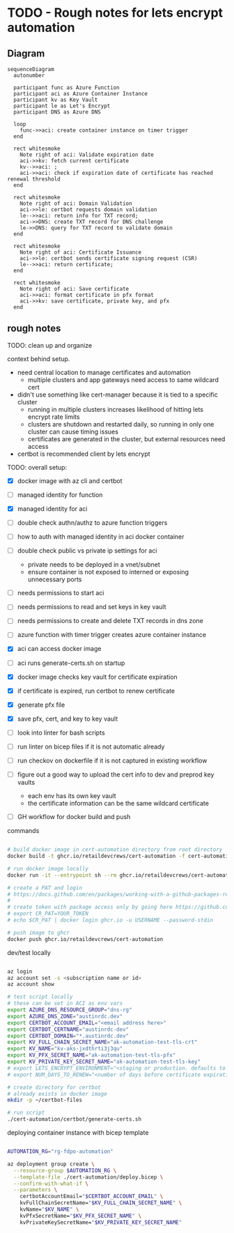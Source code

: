 # TODO - Rough notes for lets encrypt automation

## Diagram

```mermaid
sequenceDiagram
  autonumber

  participant func as Azure Function
  participant aci as Azure Container Instance
  participant kv as Key Vault
  participant le as Let's Encrypt
  participant DNS as Azure DNS

  loop
    func->>aci: create container instance on timer trigger
  end

  rect whitesmoke
    Note right of aci: Validate expiration date
    aci->>kv: fetch current certificate
    kv-->>aci: ;
    aci->>aci: check if expiration date of certificate has reached renewal threshold
  end

  rect whitesmoke
    Note right of aci: Domain Validation
    aci->>le: certbot requests domain validation
    le-->>aci: return info for TXT record;
    aci->>DNS: create TXT record for DNS challenge
    le->>DNS: query for TXT record to validate domain
  end

  rect whitesmoke
    Note right of aci: Certificate Issuance
    aci->>le: certbot sends certificate signing request (CSR)
    le-->>aci: return certificate;
  end

  rect whitesmoke
    Note right of aci: Save certificate
    aci->>aci: format certificate in pfx format
    aci->>kv: save certificate, private key, and pfx
  end
```

## rough notes

TODO: clean up and organize

context behind setup.

- need central location to manage certificates and automation
  - multiple clusters and app gateways need access to same wildcard cert
- didn't use something like cert-manager because it is tied to a specific cluster
  - running in multiple clusters increases likelihood of hitting lets encrypt rate limits
  - clusters are shutdown and restarted daily, so running in only one cluster can cause timing issues
  - certificates are generated in the cluster, but external resources need access
- certbot is recommended client by lets encrypt

TODO: overall setup:

- [x] docker image with az cli and certbot

- [ ] managed identity for function
- [x] managed identity for aci

- [ ] double check authn/authz to azure function triggers
- [ ] how to auth with managed identity in aci docker container
- [ ] double check public vs private ip settings for aci
  - private needs to be deployed in a vnet/subnet
  - ensure container is not exposed to interned or exposing unnecessary ports
- [ ] needs permissions to start aci
- [ ] needs permissions to read and set keys in key vault
- [ ] needs permissions to create and delete TXT records in dns zone

- [ ] azure function with timer trigger creates azure container instance
- [x] aci can access docker image
- [ ] aci runs generate-certs.sh on startup
- [x] docker image checks key vault for certificate expiration
- [x] if certificate is expired, run certbot to renew certificate
- [x] generate pfx file
- [x] save pfx, cert, and key to key vault

- [ ] look into linter for bash scripts
- [ ] run linter on bicep files if it is not automatic already
- [ ] run checkov on dockerfile if it is not captured in existing workflow

- [ ] figure out a good way to upload the cert info to dev and preprod key vaults
  - each env has its own key vault
  - the certificate information can be the same wildcard certificate

- [ ] GH workflow for docker build and push

commands

```bash

# build docker image in cert-automation directory from root directory
docker build -t ghcr.io/retaildevcrews/cert-automation -f cert-automation/Dockerfile .

# run docker image locally
docker run -it --entrypoint sh --rm ghcr.io/retaildevcrews/cert-automation

# create a PAT and login
# https://docs.github.com/en/packages/working-with-a-github-packages-registry/working-with-the-container-registry#authenticating-with-a-personal-access-token-classic
#
# create token with package access only by going here https://github.com/settings/tokens/new?scopes=write:packages
# export CR_PAT=YOUR_TOKEN
# echo $CR_PAT | docker login ghcr.io -u USERNAME --password-stdin

# push image to ghcr
docker push ghcr.io/retaildevcrews/cert-automation

```

dev/test locally

```bash

az login
az account set -s <subscription name or id>
az account show

# test script locally
# these can be set in ACI as env vars
export AZURE_DNS_RESOURCE_GROUP="dns-rg"
export AZURE_DNS_ZONE="austinrdc.dev"
export CERTBOT_ACCOUNT_EMAIL="<email address here>"
export CERTBOT_CERTNAME="austinrdc-dev"
export CERTBOT_DOMAIN="*.austinrdc.dev"
export KV_FULL_CHAIN_SECRET_NAME="ak-automation-test-tls-crt"
export KV_NAME="kv-aks-jxdthrti3j3qu"
export KV_PFX_SECRET_NAME="ak-automation-test-tls-pfx"
export KV_PRIVATE_KEY_SECRET_NAME="ak-automation-test-tls-key"
# export LETS_ENCRYPT_ENVIRONMENT="<staging or production. defaults to staging if not set>"
# export NUM_DAYS_TO_RENEW="<number of days before certificate expiration to renew. defaults to 30>"

# create directory for certbot
# already exists in docker image
mkdir -p ~/certbot-files

# run script
./cert-automation/certbot/generate-certs.sh

```

deploying container instance with bicep template

```bash

AUTOMATION_RG="rg-fdpo-automation"

az deployment group create \
  --resource-group $AUTOMATION_RG \
  --template-file ./cert-automation/deploy.bicep \
  --confirm-with-what-if \
  --parameters \
    certbotAccountEmail="$CERTBOT_ACCOUNT_EMAIL" \
    kvFullChainSecretName="$KV_FULL_CHAIN_SECRET_NAME" \
    kvName="$KV_NAME" \
    kvPfxSecretName="$KV_PFX_SECRET_NAME" \
    kvPrivateKeySecretName="$KV_PRIVATE_KEY_SECRET_NAME"

```
